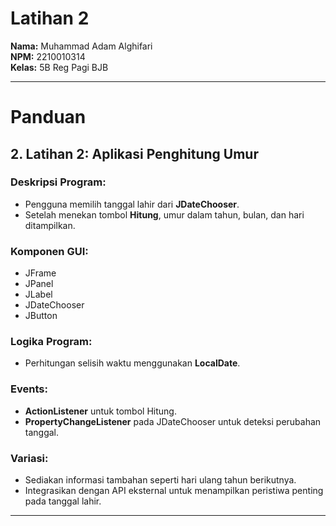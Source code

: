 # Latihan 2

**Nama:** Muhammad Adam Alghifari  
**NPM:** 2210010314  
**Kelas:** 5B Reg Pagi BJB  

---

# Panduan

## 2. Latihan 2: Aplikasi Penghitung Umur

### Deskripsi Program:
- Pengguna memilih tanggal lahir dari **JDateChooser**.
- Setelah menekan tombol **Hitung**, umur dalam tahun, bulan, dan hari ditampilkan.

### Komponen GUI:
- JFrame
- JPanel
- JLabel
- JDateChooser
- JButton

### Logika Program:
- Perhitungan selisih waktu menggunakan **LocalDate**.

### Events:
- **ActionListener** untuk tombol Hitung.
- **PropertyChangeListener** pada JDateChooser untuk deteksi perubahan tanggal.

### Variasi:
- Sediakan informasi tambahan seperti hari ulang tahun berikutnya.
- Integrasikan dengan API eksternal untuk menampilkan peristiwa penting pada tanggal lahir.

---
